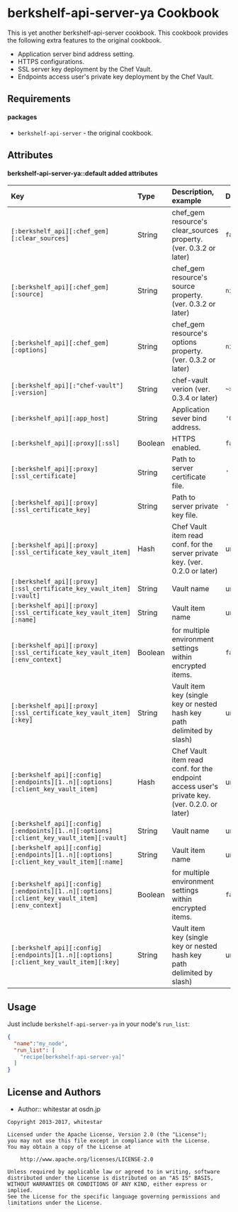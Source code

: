 berkshelf-api-server-ya Cookbook
================================

This is yet another berkshelf-api-server cookbook.
This cookbook provides the following extra features to the original cookbook.

- Application server bind address setting.
- HTTPS configurations.
- SSL server key deployment by the Chef Vault.
- Endpoints access user's private key deployment by the Chef Vault.

Requirements
------------

#### packages
- `berkshelf-api-server` - the original cookbook.

Attributes
----------

#### berkshelf-api-server-ya::default added attributes
|Key|Type|Description, example|Default|
|:--|:--|:--|:--|
|`[:berkshelf_api][:chef_gem][:clear_sources]`|String|chef_gem resource's clear_sources property. (ver. 0.3.2 or later)|`false`|
|`[:berkshelf_api][:chef_gem][:source]`|String|chef_gem resource's source property. (ver. 0.3.2 or later)|`nil`|
|`[:berkshelf_api][:chef_gem][:options]`|String|chef_gem resource's options property. (ver. 0.3.2 or later)|`nil`|
|`[:berkshelf_api][:"chef-vault"][:version]`|String|chef-vault verion (ver. 0.3.4 or later)|`~> 2.6`|
|`[:berkshelf_api][:app_host]`|String|Application sever bind address.|`'0.0.0.0'`|
|`[:berkshelf_api][:proxy][:ssl]`|Boolean|HTTPS enabled.|`false`|
|`[:berkshelf_api][:proxy][:ssl_certificate]`|String|Path to server certificate file.|`''`|
|`[:berkshelf_api][:proxy][:ssl_certificate_key]`|String|Path to server private key file.|`''`|
|`[:berkshelf_api][:proxy][:ssl_certificate_key_vault_item]`|Hash|Chef Vault item read conf. for the server private key. (ver. 0.2.0 or later)|undefined|
|`[:berkshelf_api][:proxy][:ssl_certificate_key_vault_item][:vault]`|String|Vault name|undefined|
|`[:berkshelf_api][:proxy][:ssl_certificate_key_vault_item][:name]`|String|Vault item name|undefined|
|`[:berkshelf_api][:proxy][:ssl_certificate_key_vault_item][:env_context]`|Boolean|for multiple environment settings within encrypted items.|`false`|
|`[:berkshelf_api][:proxy][:ssl_certificate_key_vault_item][:key]`|String|Vault item key (single key or nested hash key path delimited by slash)|undefined|
|`[:berkshelf_api][:config][:endpoints][1..n][:options][:client_key_vault_item]`|Hash|Chef Vault item read conf. for the endpoint access user's private key. (ver. 0.2.0. or later)|undefined|
|`[:berkshelf_api][:config][:endpoints][1..n][:options][:client_key_vault_item][:vault]`|String|Vault name|undefined|
|`[:berkshelf_api][:config][:endpoints][1..n][:options][:client_key_vault_item][:name]`|String|Vault item name|undefined|
|`[:berkshelf_api][:config][:endpoints][1..n][:options][:client_key_vault_item][:env_context]`|Boolean|for multiple environment settings within encrypted items.|`false`|
|`[:berkshelf_api][:config][:endpoints][1..n][:options][:client_key_vault_item][:key]`|String|Vault item key (single key or nested hash key path delimited by slash)|undefined|

Usage
-----

Just include `berkshelf-api-server-ya` in your node's `run_list`:

```json
{
  "name":"my_node",
  "run_list": [
    "recipe[berkshelf-api-server-ya]"
  ]
}
```

License and Authors
-------------------
- Author:: whitestar at osdn.jp

```text
Copyright 2013-2017, whitestar

Licensed under the Apache License, Version 2.0 (the "License");
you may not use this file except in compliance with the License.
You may obtain a copy of the License at

    http://www.apache.org/licenses/LICENSE-2.0

Unless required by applicable law or agreed to in writing, software
distributed under the License is distributed on an "AS IS" BASIS,
WITHOUT WARRANTIES OR CONDITIONS OF ANY KIND, either express or implied.
See the License for the specific language governing permissions and
limitations under the License.
```

